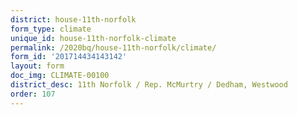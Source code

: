 ```yaml
---
district: house-11th-norfolk
form_type: climate
unique_id: house-11th-norfolk-climate
permalink: /2020bq/house-11th-norfolk/climate/
form_id: '201714434143142'
layout: form
doc_img: CLIMATE-00100
district_desc: 11th Norfolk / Rep. McMurtry / Dedham, Westwood
order: 107
---
```

